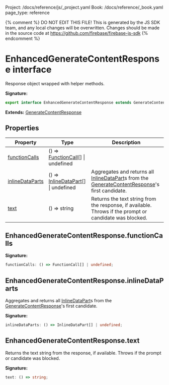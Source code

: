 Project: /docs/reference/js/_project.yaml
Book: /docs/reference/_book.yaml
page_type: reference

{% comment %}
DO NOT EDIT THIS FILE!
This is generated by the JS SDK team, and any local changes will be
overwritten. Changes should be made in the source code at
https://github.com/firebase/firebase-js-sdk
{% endcomment %}

# EnhancedGenerateContentResponse interface
Response object wrapped with helper methods.

<b>Signature:</b>

```typescript
export interface EnhancedGenerateContentResponse extends GenerateContentResponse 
```
<b>Extends:</b> [GenerateContentResponse](./vertexai.generatecontentresponse.md#generatecontentresponse_interface)

## Properties

|  Property | Type | Description |
|  --- | --- | --- |
|  [functionCalls](./vertexai.enhancedgeneratecontentresponse.md#enhancedgeneratecontentresponsefunctioncalls) | () =&gt; [FunctionCall](./vertexai.functioncall.md#functioncall_interface)<!-- -->\[\] \| undefined |  |
|  [inlineDataParts](./vertexai.enhancedgeneratecontentresponse.md#enhancedgeneratecontentresponseinlinedataparts) | () =&gt; [InlineDataPart](./vertexai.inlinedatapart.md#inlinedatapart_interface)<!-- -->\[\] \| undefined | Aggregates and returns all [InlineDataPart](./vertexai.inlinedatapart.md#inlinedatapart_interface)<!-- -->s from the [GenerateContentResponse](./vertexai.generatecontentresponse.md#generatecontentresponse_interface)<!-- -->'s first candidate. |
|  [text](./vertexai.enhancedgeneratecontentresponse.md#enhancedgeneratecontentresponsetext) | () =&gt; string | Returns the text string from the response, if available. Throws if the prompt or candidate was blocked. |

## EnhancedGenerateContentResponse.functionCalls

<b>Signature:</b>

```typescript
functionCalls: () => FunctionCall[] | undefined;
```

## EnhancedGenerateContentResponse.inlineDataParts

Aggregates and returns all [InlineDataPart](./vertexai.inlinedatapart.md#inlinedatapart_interface)<!-- -->s from the [GenerateContentResponse](./vertexai.generatecontentresponse.md#generatecontentresponse_interface)<!-- -->'s first candidate.

<b>Signature:</b>

```typescript
inlineDataParts: () => InlineDataPart[] | undefined;
```

## EnhancedGenerateContentResponse.text

Returns the text string from the response, if available. Throws if the prompt or candidate was blocked.

<b>Signature:</b>

```typescript
text: () => string;
```
